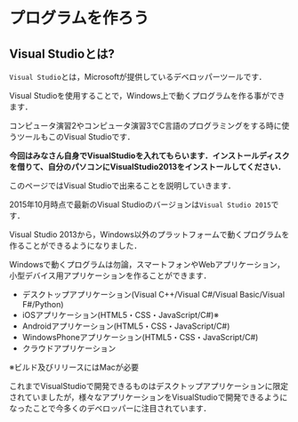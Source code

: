 # プログラムを作ろう

## Visual Studioとは?

`Visual Studio`とは，Microsoftが提供しているデベロッパーツールです．

Visual Studioを使用することで，Windows上で動くプログラムを作る事ができます．

コンピュータ演習2やコンピュータ演習3でC言語のプログラミングをする時に使うツールもこのVisual Studioです．

**今回はみなさん自身でVisualStudioを入れてもらいます．インストールディスクを借りて、自分のパソコンにVisualStudio2013をインストールしてください．**

このページではVisual Studioで出来ることを説明していきます．

2015年10月時点で最新のVisual Studioのバージョンは`Visual Studio 2015`です．

Visual Studio 2013から，Windows以外のプラットフォームで動くプログラムを作ることができるようになりました．

Windowsで動くプログラムは勿論，スマートフォンやWebアプリケーション，小型デバイス用アプリケーションを作ることができます．

* デスクトップアプリケーション(Visual C++/Visual C#/Visual Basic/Visual F#/Python)
* iOSアプリケーション(HTML5・CSS・JavaScript/C#)※
* Androidアプリケーション(HTML5・CSS・JavaScript/C#)
* WindowsPhoneアプリケーション(HTML5・CSS・JavaScript/C#)
* クラウドアプリケーション

※ビルド及びリリースにはMacが必要

これまでVisualStudioで開発できるものはデスクトップアプリケーションに限定されていましたが，様々なアプリケーションをVisualStudioで開発できるようになったことで今多くのデベロッパーに注目されています．